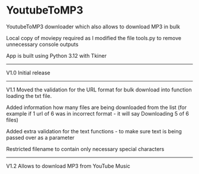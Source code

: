 # YoutubeToMP3
YoutubeToMP3 downloader which also allows to download MP3 in bulk

Local copy of moviepy required as I modified the file tools.py to remove unnecessary console outputs

App is built using Python 3.12 with Tkiner


----------------------------------------------------------------------------------------------
V1.0
Initial release

----------------------------------------------------------------------------------------------
V1.1
Moved the validation for the URL format for bulk download into function loading the txt file. 

Added information how many files are being downloaded from the list (for example if 1 url of 6 was in incorrect format - it will say Downloading 5 of 6 files)


Added extra validation for the text functions - to make sure text is being passed over as a parameter


Restricted filename to contain only necessary special characters

----------------------------------------------------------------------------------------------
V1.2 
Allows to download MP3 from YouTube Music
